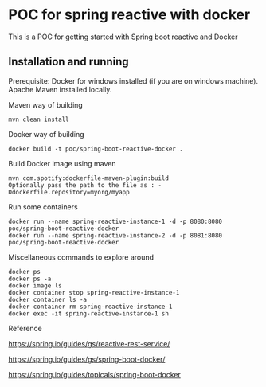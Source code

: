 # POC for spring reactive with docker 

This is a POC for getting started with Spring boot reactive and Docker

## Installation and running

Prerequisite: Docker for windows installed (if you are on windows machine). Apache Maven installed locally. 

Maven way of building
```mvn
mvn clean install
```

Docker way of building
```docker
docker build -t poc/spring-boot-reactive-docker .
```

Build Docker image using maven
```docker
mvn com.spotify:dockerfile-maven-plugin:build
Optionally pass the path to the file as : -Ddockerfile.repository=myorg/myapp
```


Run some containers
```docker
docker run --name spring-reactive-instance-1 -d -p 8080:8080 poc/spring-boot-reactive-docker
docker run --name spring-reactive-instance-2 -d -p 8081:8080 poc/spring-boot-reactive-docker
```

Miscellaneous commands to explore around
```docker
docker ps
docker ps -a
docker image ls
docker container stop spring-reactive-instance-1
docker container ls -a
docker container rm spring-reactive-instance-1
docker exec -it spring-reactive-instance-1 sh
```

Reference

https://spring.io/guides/gs/reactive-rest-service/

https://spring.io/guides/gs/spring-boot-docker/

https://spring.io/guides/topicals/spring-boot-docker
